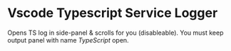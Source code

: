 # Vscode Typescript Service Logger

Opens TS log in side-panel & scrolls for you (disableable). You must keep output panel with name *TypeScript* open.
